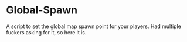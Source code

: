 # Global-Spawn
A script to set the global map spawn point for your players. Had multiple fuckers asking for it, so here it is.
